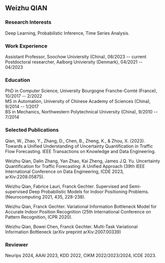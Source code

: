 ## Weizhu QIAN


<!-- <img src="photo.jpeg" alt="drawing" align="center" width="160"/>-->
  

### Research Interests
Deep Learning, Probabilistic Inference, Time Series Analysis. 


### Work Experience
Assistant Professor, Soochow Univiersity (China), 08/2023 -- current
Postdoctoral researcher, Aalborg Univiersity (Denmark), 04/2021 -- 04/2023


### Education
PhD in Computer Science, University Bourgogne Franche-Comté (France), 10/2017 -- 2/2022 <br>
MS in Automation, University of Chinese Academy of Sciences (China), 9/2014 -- 1/2017 <br>
BS in Mechanics, Northwestern Polytechnical University (China), 9/2010 -- 7/2014 <br>


### Selected Publications

Qian, W., Zhao, Y., Zhang, D., Chen, B., Zheng, K., & Zhou, X. (2023). Towards a Unified Understanding of Uncertainty Quantification in Traffic Flow Forecasting. IEEE Transactions on Knowledge and Data Engineering. <br>

Weizhu Qian, Dalin Zhang, Yan Zhao, Kai Zheng, James J.Q. Yu. Uncertainty Quantification
for Traffic Forecasting: A Unified Approach (39th IEEE International Conference on
Data Engineering, ICDE 2023, arXiv:2208.05875).<br>

Weizhu Qian, Fabrice Lauri, Franck Gechter. Supervised and Semi-supervised Deep
Probabilistic Models for Indoor Positioning Problems. (Neurocomputing 2021, 435, 228-238).<br>

Weizhu Qian, Franck Gechter. Variational Information Bottleneck Model for Accurate
Indoor Position Recognition (25th International Conference on Pattern Recognition, ICPR
2020). 

Weizhu Qian, Bowei Chen, Franck Gechter. Multi-Task Variational Information
Bottleneck (arXiv preprint arXiv:2007.00339)

### Reviewer
Neurips 2024, AAAI 2023, KDD 2022, CIKM 2022/2023/2024, ICDE 2023.  

